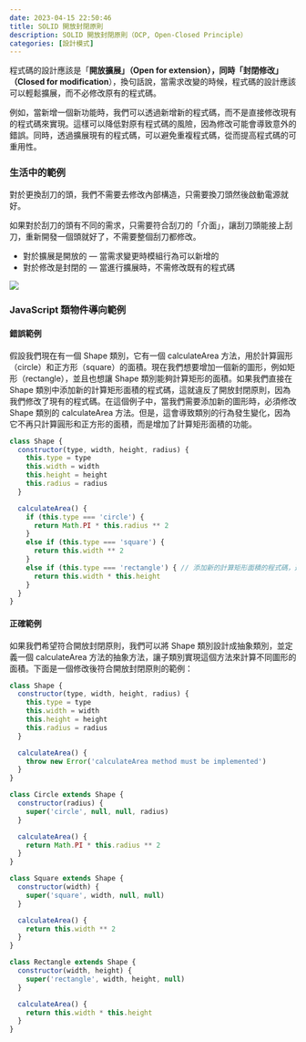 ```yaml
---
date: 2023-04-15 22:50:46
title: SOLID 開放封閉原則
description: SOLID 開放封閉原則（OCP, Open-Closed Principle）
categories: [設計模式]
---
```


程式碼的設計應該是「**開放擴展」（Open for extension），同時「封閉修改」（Closed for modification**），換句話說，當需求改變的時候，程式碼的設計應該可以輕鬆擴展，而不必修改原有的程式碼。

例如，當新增一個新功能時，我們可以透過新增新的程式碼，而不是直接修改現有的程式碼來實現。這樣可以降低對原有程式碼的風險，因為修改可能會導致意外的錯誤。同時，透過擴展現有的程式碼，可以避免重複程式碼，從而提高程式碼的可重用性。

### 生活中的範例

對於更換刮刀的頭，我們不需要去修改內部構造，只需要換刀頭然後啟動電源就好。

如果對於刮刀的頭有不同的需求，只需要符合刮刀的「介面」，讓刮刀頭能接上刮刀，重新開發一個頭就好了，不需要整個刮刀都修改。

- 對於擴展是開放的 — 當需求變更時模組行為可以新增的
- 對於修改是封閉的 — 當進行擴展時，不需修改既有的程式碼

![](https://i.imgur.com/84yOvhF.png)

### JavaScript 類物件導向範例

#### 錯誤範例

假設我們現在有一個 Shape 類別，它有一個 calculateArea 方法，用於計算圓形（circle）和正方形（square）的面積。現在我們想要增加一個新的圖形，例如矩形（rectangle），並且也想讓 Shape 類別能夠計算矩形的面積。如果我們直接在 Shape 類別中添加新的計算矩形面積的程式碼，這就違反了開放封閉原則，因為我們修改了現有的程式碼。在這個例子中，當我們需要添加新的圖形時，必須修改 Shape 類別的 calculateArea 方法。但是，這會導致類別的行為發生變化，因為它不再只計算圓形和正方形的面積，而是增加了計算矩形面積的功能。

```js
class Shape {
  constructor(type, width, height, radius) {
    this.type = type
    this.width = width
    this.height = height
    this.radius = radius
  }

  calculateArea() {
    if (this.type === 'circle') {
      return Math.PI * this.radius ** 2
    }
    else if (this.type === 'square') {
      return this.width ** 2
    }
    else if (this.type === 'rectangle') { // 添加新的計算矩形面積的程式碼，違反了開放封閉原則
      return this.width * this.height
    }
  }
}
```

#### 正確範例

如果我們希望符合開放封閉原則，我們可以將 Shape 類別設計成抽象類別，並定義一個 calculateArea 方法的抽象方法，讓子類別實現這個方法來計算不同圖形的面積。下面是一個修改後符合開放封閉原則的範例：

```js
class Shape {
  constructor(type, width, height, radius) {
    this.type = type
    this.width = width
    this.height = height
    this.radius = radius
  }

  calculateArea() {
    throw new Error('calculateArea method must be implemented')
  }
}

class Circle extends Shape {
  constructor(radius) {
    super('circle', null, null, radius)
  }

  calculateArea() {
    return Math.PI * this.radius ** 2
  }
}

class Square extends Shape {
  constructor(width) {
    super('square', width, null, null)
  }

  calculateArea() {
    return this.width ** 2
  }
}

class Rectangle extends Shape {
  constructor(width, height) {
    super('rectangle', width, height, null)
  }

  calculateArea() {
    return this.width * this.height
  }
}
```
